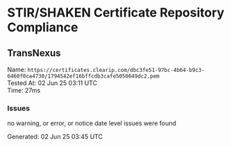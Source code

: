 # STIR/SHAKEN Certificate Repository Compliance

## TransNexus

Name: `https://certificates.clearip.com/dbc3fe51-97bc-4b64-b9c3-6460f0ca4730/1794542ef16bffcdb3cafe5050649dc2.pem`\
Tested At: 02 Jun 25 03:11 UTC\
Time: 27ms

### Issues

no warning, or error, or notice date level issues were found

Generated: 02 Jun 25 03:45 UTC